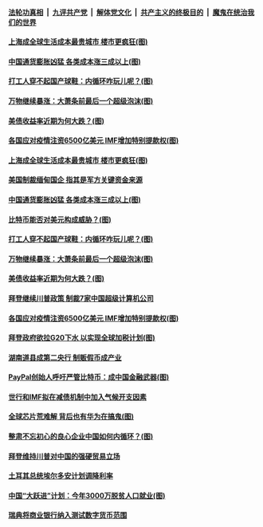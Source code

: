 

####  [法轮功真相](../../../../basic/blob/master/README.md?t=04100402) &nbsp;|&nbsp; [九评共产党](../../../../9ping.md/blob/master/README.md?t=04100402) &nbsp;|&nbsp; [解体党文化](../../../../jtdwh.md/blob/master/README.md?t=04100402)  &nbsp;|&nbsp; [共产主义的终极目的](../../../../gczydzjmd.md/blob/master/README.md?t=04100402) &nbsp;|&nbsp; [魔鬼在统治我们的世界](../../../../mgztzwmdsj.md/blob/master/README.md?t=04100402) 

#### [上海成全球生活成本最贵城市 楼市更疯狂(图)](../pages/p5/968239.md?t=04100402) 

#### [中国通货膨胀凶猛 各类成本涨三成以上(图)](../pages/p5/968230.md?t=04100402) 

#### [打工人穿不起国产球鞋：内循环咋玩儿呢？(图)](../pages/p5/968178.md?t=04100402) 

#### [万物继续暴涨：大萧条前最后一个超级泡沫(图)](../pages/p5/968176.md?t=04100402) 

#### [美债收益率近期为何大跌？(图)](../pages/p5/968171.md?t=04100402) 

#### [各国应对疫情注资6500亿美元 IMF增加特别提款权(图)](../pages/p5/968159.md?t=04100402) 

#### [上海成全球生活成本最贵城市 楼市更疯狂(图)](../pages/p5/968239.md?t=04100402) 

#### [美国制裁缅甸国企 指其是军方关键资金来源](../pages/p5/968232.md?t=04100402) 

#### [中国通货膨胀凶猛 各类成本涨三成以上(图)](../pages/p5/968230.md?t=04100402) 

#### [比特币能否对美元构成威胁？(图)](../pages/p5/968222.md?t=04100402) 

#### [打工人穿不起国产球鞋：内循环咋玩儿呢？(图)](../pages/p5/968178.md?t=04100402) 

#### [万物继续暴涨：大萧条前最后一个超级泡沫(图)](../pages/p5/968176.md?t=04100402) 

#### [美债收益率近期为何大跌？(图)](../pages/p5/968171.md?t=04100402) 

#### [拜登继续川普政策 制裁7家中国超级计算机公司](../pages/p5/968160.md?t=04100402) 

#### [各国应对疫情注资6500亿美元 IMF增加特别提款权(图)](../pages/p5/968159.md?t=04100402) 

#### [拜登政府欲拉G20下水 以实现全球加税计划(图)](../pages/p5/968145.md?t=04100402) 

#### [湖南道县成第二央行 制贩假币成产业](../pages/p5/968129.md?t=04100402) 

#### [PayPal创始人呼吁严管比特币：成中国金融武器(图)](../pages/p5/968121.md?t=04100402) 

#### [世行和IMF拟在减债机制中加入气候开支因素](../pages/p5/968118.md?t=04100402) 

#### [全球芯片荒难解 背后也有华为在搞鬼(图)](../pages/p5/968047.md?t=04100402) 


#### [整肃不忘初心的良心企业中国如何内循环？(图)](../pages/p5/968066.md?t=04100402) 

#### [拜登维持川普对中国的强硬贸易立场](../pages/p5/968064.md?t=04100402) 

#### [土耳其总统埃尔多安计划调降利率](../pages/p5/968040.md?t=04100402) 

#### [中国“大跃进”计划：今年3000万脱贫人口就业(图)](../pages/p5/968033.md?t=04100402) 

#### [瑞典将商业银行纳入测试数字货币范围](../pages/p5/968019.md?t=04100402) 

